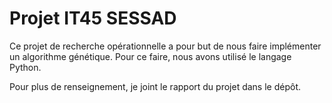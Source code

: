 # Projet IT45 SESSAD

Ce projet de recherche opérationnelle a pour but de nous faire implémenter un algorithme génétique. Pour ce faire, nous avons utilisé le langage Python. 

Pour plus de renseignement, je joint le rapport du projet dans le dépôt.  
